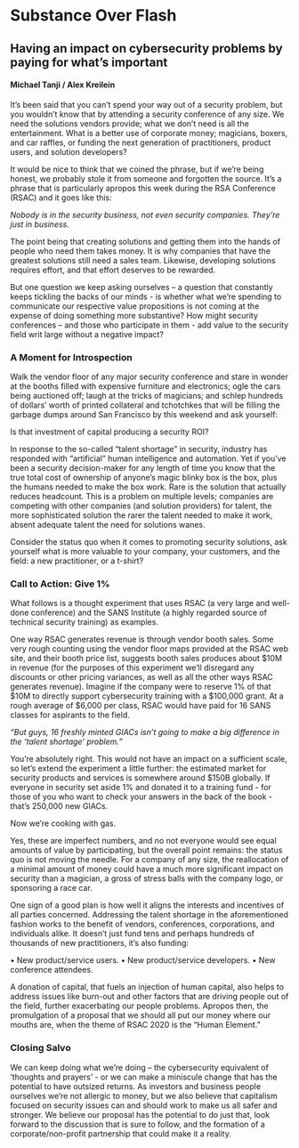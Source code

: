 # Substance Over Flash

## Having an impact on cybersecurity problems by paying for what’s important
#### Michael Tanji / Alex Kreilein

It’s been said that you can’t spend your way out of a security problem, but you wouldn’t know that by attending a security conference of any size. We need the solutions vendors provide; what we don’t need is all the entertainment. What is a better use of corporate money; magicians, boxers, and car raffles, or funding the next generation of practitioners, product users, and solution developers?

It would be nice to think that we coined the phrase, but if we’re being honest, we probably stole it from someone and forgotten the source. It’s a phrase that is particularly apropos this week during the RSA Conference (RSAC) and it goes like this:

*Nobody is in the security business, not even security companies.  They’re just in business.*

The point being that creating solutions and getting them into the hands of people who need them takes money. It is why companies that have the greatest solutions still need a sales team. Likewise, developing solutions requires effort, and that effort deserves to be rewarded. 

But one question we keep asking ourselves – a question that constantly keeps tickling the backs of our minds - is whether what we’re spending to communicate our respective value propositions is not coming at the expense of doing something more substantive? How might security conferences – and those who participate in them - add value to the security field writ large without a negative impact?

### A Moment for Introspection

Walk the vendor floor of any major security conference and stare in wonder at the booths filled with expensive furniture and electronics; ogle the cars being auctioned off; laugh at the tricks of magicians; and schlep hundreds of dollars’ worth of printed collateral and tchotchkes that will be filling the garbage dumps around San Francisco by this weekend and ask yourself:

Is that investment of capital producing a security ROI?

In response to the so-called “talent shortage” in security, industry has responded with “artificial” human intelligence and automation. Yet if you’ve been a security decision-maker for any length of time you know that the true total cost of ownership of anyone’s magic blinky box is the box, plus the humans needed to make the box work. Rare is the solution that actually reduces headcount. This is a problem on multiple levels; companies are competing with other companies (and solution providers) for talent, the more sophisticated solution the rarer the talent needed to make it work, absent adequate talent the need for solutions wanes.

Consider the status quo when it comes to promoting security solutions, ask yourself what is more valuable to your company, your customers, and the field: a new practitioner, or a t-shirt?

### Call to Action: Give 1%

What follows is a thought experiment that uses RSAC (a very large and well-done conference) and the SANS Institute (a highly regarded source of technical security training) as examples.

One way RSAC generates revenue is through vendor booth sales. Some very rough counting using the vendor floor maps provided at the RSAC web site, and their booth price list, suggests booth sales produces about $10M in revenue (for the purposes of this experiment we’ll disregard any discounts or other pricing variances, as well as all the other ways RSAC generates revenue).  Imagine if the company were to reserve 1% of that $10M to directly support cybersecurity training with a $100,000 grant. At a rough average of $6,000 per class, RSAC would have paid for 16 SANS classes for aspirants to the field.

*“But guys, 16 freshly minted GIACs isn’t going to make a big difference in the ‘talent shortage’ problem.”*

You’re absolutely right. This would not have an impact on a sufficient scale, so let’s extend the experiment a little further: the estimated market for security products and services is somewhere around $150B globally. If everyone in security set aside 1% and donated it to a training fund - for those of you who want to check your answers in the back of the book - that’s 250,000 new GIACs. 

Now we’re cooking with gas.

Yes, these are imperfect numbers, and no not everyone would see equal amounts of value by participating, but the overall point remains: the status quo is not moving the needle. For a company of any size, the reallocation of a minimal amount of money could have a much more significant impact on security than a magician, a gross of stress balls with the company logo, or sponsoring a race car. 

One sign of a good plan is how well it aligns the interests and incentives of all parties concerned. Addressing the talent shortage in the aforementioned fashion works to the benefit of vendors, conferences, corporations, and individuals alike. It doesn’t just fund tens and perhaps hundreds of thousands of new practitioners, it’s also funding:

•	New product/service users.
•	New product/service developers.
•	New conference attendees.

A donation of capital, that fuels an injection of human capital, also helps to address issues like burn-out and other factors that are driving people out of the field, further exacerbating our people problems. Apropos then, the promulgation of a proposal that we should all put our money where our mouths are, when the theme of RSAC 2020 is the “Human Element.” 

### Closing Salvo

We can keep doing what we’re doing – the cybersecurity equivalent of ‘thoughts and prayers’ - or we can make a miniscule change that has the potential to have outsized returns. As investors and business people ourselves we’re not allergic to money, but we also believe that capitalism focused on security issues can and should work to make us all safer and stronger. We believe our proposal has the potential to do just that, look forward to the discussion that is sure to follow, and the formation of a corporate/non-profit partnership that could make it a reality.
